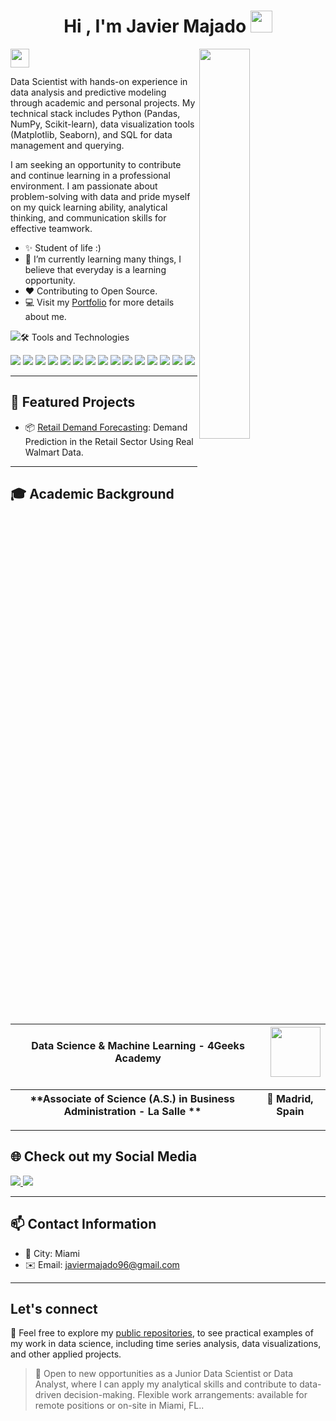 <h1 align="center"><b>Hi , I'm Javier Majado </b><img src="https://media.giphy.com/media/hvRJCLFzcasrR4ia7z/giphy.gif" width="35"></h1>
<!--Night Owl image-->
<div>
  <img align="right" width="40%" src="https://owlbertsio-resized.s3.amazonaws.com/Popper.psd.full.png">
</div>
<!--Header Name-->
 <img src="https://emojis.slackmojis.com/emojis/images/1531849430/4246/blob-sunglasses.gif?1531849430" width="30"/> 



<!--Start Intro-->               
<p align="left"> Data Scientist with hands-on experience in data analysis and predictive modeling through academic and personal projects. My technical stack includes Python (Pandas, NumPy, Scikit-learn), data visualization tools (Matplotlib, Seaborn), and SQL for data management and querying.

I am seeking an opportunity to contribute and continue learning in a professional environment. I am passionate about problem-solving with data and pride myself on my quick learning ability, analytical thinking, and communication skills for effective teamwork. </p>

- ✨ Student of life :)
- 🌱 I’m currently learning many things, I believe that everyday is a learning opportunity.
- ❤ Contributing to Open Source.
- 💻 Visit my [Portfolio](https://Jmajado.github.io) for more details about me.
<!--End Intro-->
<!--Profile Count Badge-->
<p align="left">
  <img src="https://komarev.com/ghpvc/?
</p>
    
---
    
## 🛠️ Tools and Technologies

<p align="left">
  <img src="https://img.shields.io/badge/Python-3776AB?style=flat-square&logo=python&logoColor=white"/>
  <img src="https://img.shields.io/badge/Pandas-150458?style=flat-square&logo=pandas&logoColor=white"/>
  <img src="https://img.shields.io/badge/NumPy-013243?style=flat-square&logo=numpy&logoColor=white"/>
  <img src="https://img.shields.io/badge/Scikit--Learn-F7931E?style=flat-square&logo=scikitlearn&logoColor=white"/>
  <img src="https://img.shields.io/badge/SQL-316192?style=flat-square&logo=postgresql&logoColor=white"/>
  <img src="https://img.shields.io/badge/Git-F05032?style=flat-square&logo=git&logoColor=white"/>
  <img src="https://img.shields.io/badge/Streamlit-FF4B4B?style=flat-square&logo=streamlit&logoColor=white"/>
  <img src="https://img.shields.io/badge/Matplotlib-11557C?style=flat-square&logo=matplotlib&logoColor=white"/>
  <img src="https://img.shields.io/badge/Seaborn-2C2D72?style=flat-square"/>
  <img src="https://img.shields.io/badge/TensorFlow-FF6F00?style=flat-square&logo=tensorflow&logoColor=white"/>
  <img src="https://img.shields.io/badge/Deep%20Learning-FF4088?style=flat-square"/>
  <img src="https://img.shields.io/badge/NLP-000000?style=flat-square"/>
  <img src="https://img.shields.io/badge/Boosting%20Algorithms-1E90FF?style=flat-square"/>
  <img src="https://img.shields.io/badge/Time%20Series-00BFFF?style=flat-square"/>
  <img src="https://img.shields.io/badge/Redes%20Neuronales-FFA500?style=flat-square"/>
</p>

---


## 🚀 Featured Projects 

- 📦 [Retail Demand Forecasting](https://github.com/Julianmarania/Machine_Learning_Based_Demand_Forecasting): Demand Prediction in the Retail Sector Using Real Walmart Data.

---


## 🎓 Academic Background

|**Data Science & Machine Learning - 4Geeks Academy** | <img src="https://digitalfuturesociety.com/app/uploads/2021/06/BDT_logo_becas_geeks_v2.jpg" width="80"/> |
|---------------------------------------------------------|--------------------------------------------------------------------------------------------|

|**Associate of Science (A.S.) in Business Administration - La Salle ** | 📍 Madrid, Spain |
|------------------------------------------------------------|------------------|

---

## 🌐 Check out my Social Media
<a href="https://www.instagram.com/jmajado13/?next=%2F">
  <img src= https://img.shields.io/badge/Instagram-%23E4405F.svg?style=for-the-badge&logo=Instagram&logoColor=white>
<a href="https://www.linkedin.com/in/javiermajadoandres/">
  <img src= https://img.shields.io/badge/linkedin-%230077B5.svg?style=for-the-badge&logo=linkedin&logoColor=white>
</a>
  
---

## 📫 Contact Information

- 📍 City: Miami
- ✉️ Email: javiermajado96@gmail.com

---

##  Let's connect

  📂 Feel free to explore my [public repositories](https://github.com/Jmajado), to see practical examples of my work in data science, including time series analysis, data visualizations, and other applied projects.


> 🎯 Open to new opportunities as a Junior Data Scientist or Data Analyst, where I can apply my analytical skills and contribute to data-driven decision-making. Flexible work arrangements: available for remote positions or on-site in Miami, FL..
